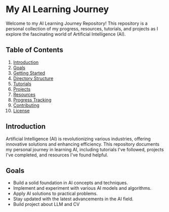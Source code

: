 # My AI Learning Journey

Welcome to my AI Learning Journey Repository! This repository is a personal collection of my progress, resources, tutorials, and projects as I explore the fascinating world of Artificial Intelligence (AI).

## Table of Contents

1. [Introduction](#introduction)
2. [Goals](#goals)
3. [Getting Started](#getting-started)
4. [Directory Structure](#directory-structure)
5. [Tutorials](#tutorials)
6. [Projects](#projects)
7. [Resources](#resources)
8. [Progress Tracking](#progress-tracking)
9. [Contributing](#contributing)
10. [License](#license)

## Introduction

Artificial Intelligence (AI) is revolutionizing various industries, offering innovative solutions and enhancing efficiency. This repository documents my personal journey in learning AI, including tutorials I've followed, projects I've completed, and resources I've found helpful.

## Goals

- Build a solid foundation in AI concepts and techniques.
- Implement and experiment with various AI models and algorithms.
- Apply AI solutions to practical problems.
- Stay updated with the latest advancements in the AI field.
- Build project about LLM and CV
